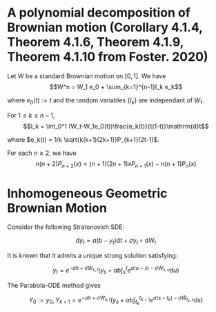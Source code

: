 # A polynomial decomposition of Brownian motion (Corollary 4.1.4, Theorem 4.1.6, Theorem 4.1.9, Theorem 4.1.10 from Foster. 2020)
Let $W$ be a standard Brownian motion on $[0, 1]$. We have
$$W^n = W_1 e_0 + \sum_{k=1}^{n-1}I_k e_k$$

where $e_0(t) := t$ and the random variables $\{I_k\}$ are independant of $W_1$.

For $1\leq k\leq n-1$, 
$$I_k = \int_0^1 (W_t-W_1e_0(t))\frac{e_k(t)}{t(1-t)}\mathrm{d}t$$

where $e_k(t) = 1/k \sqrt{k(k+1)(2k+1)}P_{k+1}(2t-1)$.

For each $n\geq 2$, we have
$$n(n+2)P_{n+2}(x) = (n+1)(2n+1)xP_{n+1}(x)-n(n+1)P_n(x)$$

# Inhomogeneous Geometric Brownian Motion
Consider the following Stratonovich SDE:

$$\mathrm{d}y_t = a(b-y_t)\mathrm{d}t + \sigma y_t\circ\mathrm{d}W_t$$

It is known that it admits a unique strong solution satisfying:

$$y_t = e^{-ah+\sigma W_{s,t}}(y_s+ab\int_s^t e^{a(u-s)-\sigma W_{s,u}}\mathrm{d}u)$$

The Parabola-ODE method gives

$$Y_0 := y_0, Y_{k+1} = e^{-ah+\sigma W_{s,t}}(y_s+ab\int_{t_k}^{t_{k+1}} e^{a(s-t_k)-\sigma \tilde{W}_{t_k,s}}\mathrm{d}s)$$